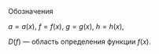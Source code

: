 Обозначения

$a = a(x)$, $f = f(x)$, $g = g(x)$, $h = h(x)$,

$D(f)$ — область определения функции $f(x)$.
